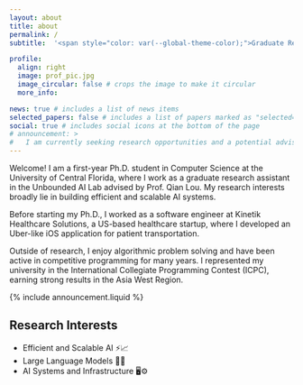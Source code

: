```yaml
---
layout: about
title: about
permalink: /
subtitle:  '<span style="color: var(--global-theme-color);">Graduate Research Assistant</span>, Unbounded AI Lab at UCF'

profile:
  align: right
  image: prof_pic.jpg
  image_circular: false # crops the image to make it circular
  more_info:

news: true # includes a list of news items
selected_papers: false # includes a list of papers marked as "selected={true}"
social: true # includes social icons at the bottom of the page
# announcement: >
#   I am currently seeking research opportunities and a potential advisor for PhD positions beginning Fall 2025. Please <a href="mailto:ahasankabir146@gmail.com" target="_blank">contact me</a> if you want to collaborate.
---
```



Welcome! I am a first-year Ph.D. student in Computer Science at the University of Central Florida, where I work as a graduate research assistant in the Unbounded AI Lab advised by Prof. Qian Lou. My research interests broadly lie in building efficient and scalable AI systems.

Before starting my Ph.D., I worked as a software engineer at Kinetik Healthcare Solutions, a US-based healthcare startup, where I developed an Uber-like iOS application for patient transportation.

Outside of research, I enjoy algorithmic problem solving and have been active in competitive programming for many years. I represented my university in the International Collegiate Programming Contest (ICPC), earning strong results in the Asia West Region. 

<!-- These experiences strengthened my analytical thinking and persistence, qualities that I carry into my research. -->

<!-- Welcome! I am a software engineer at Kinetik Healthcare Solutions, a US-based healthcare startup, where I am building an Uber-like iOS application for patient transportation, working remotely from Bangladesh. I earned my BSc in Computer Science and Engineering from Chittagong University of Engineering and Technology. For my undergraduate thesis, I focused on natural language processing, experimenting with the integration of handcrafted features and transformers for low-resource languages. Outside of my job, I actively engage in research projects and have presented our findings at several conferences.

Throughout my undergrad and high school years, I immersed myself in mathematical and programming competitions, investing nearly 10,000 hours over 7 years to strengthen my logical and analytical abilities. I solved thousands of programming problemsets and participated in many programming competitions. I also represented my university in the International Collegiate Programming Competition, achieving notable ranks in the Asia West Region. These experiences helped me develop problem-solving skills and a deep hunger for tackling challenging problems that require perseverance, patience, and grit. -->

{% include announcement.liquid %}

## Research Interests

<!-- <div style="display: flex; justify-content: space-evenly;">
  <!-- <ul>
    <li>Natural Language Processing 📖 🤖</li>
    <li>Multimodality (Language + Vision) 🧠👁️</li>
  </ul>
  
  <ul>
    <li>Machine Learning Sytems 🖥️📊</li>
    <li>Trustworthy AI 🔒🤝</li>
  </ul>
</div> -->

<div style="text-align: left; font-size: 1em;">

<ul>
  <li>Efficient and Scalable AI ⚡📈</li>
  <li>Large Language Models 📝🤖</li>
  <li>AI Systems and Infrastructure 🖥️⚙️</li>
</ul>

</div>